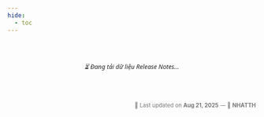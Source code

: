 ```yaml
---
hide:
  - toc
---
```


<style>
  :root {
    --bg-table: #fff;
    --text-color: #222;
    --bg-header: linear-gradient(90deg, #363793, #4a4fc1); /* Gradient nhẹ */
    --bg-hover: #f9faff;
    --border-color: #eee;
    --highlight-color: #ffeb3b;
    --filter-bg: #fafafa;
  }

  body[data-md-color-scheme="slate"] {
    --bg-table: #1f2127;
    --text-color: #f0f0f0;
    --bg-header: #4b52c1;
    --bg-row-alt: #2a2a2a;
    --bg-hover: #313a54;
    --border-color: #444;
    --highlight-color: #ffd700;
    --filter-bg: #2a2a2a;
    --spinner-color: #c2c6ff;
}

  #sheet-table-container {
    width: 100%;
    overflow-x: auto;
    padding: 16px;
    box-sizing: border-box;
    font-family: "Segoe UI", Roboto, Arial, sans-serif;
  }

  #sheet-table-container table {
    width: 100%;
    border-collapse: separate;
    border-spacing: 0;
    font-size: 0.8em;
    background: var(--bg-table);
    border: 1px solid var(--border-color);
    border-radius: 8px;
    overflow: hidden;
    box-shadow: 0 2px 8px rgba(0,0,0,0.04); /* shadow nhẹ */
  }

  th, td {
    padding: 10px 12px;
    text-align: left;
    border-bottom: 1px solid var(--border-color);
    vertical-align: middle;
    word-break: break-word;
    color: var(--text-color);
  }

  th {
    background: var(--bg-header);
    color: #fff;
    font-weight: 600;
    font-size: 0.85em;
    letter-spacing: 0.3px;
    position: sticky;
    top: 0;
    z-index: 2;
  }

  tr:last-child td {
    border-bottom: none;
  }

  tr:hover td {
    background-color: var(--bg-hover);
    transition: background 0.2s ease-in-out;
  }

  .filter-row input,
  .filter-row select {
    width: 100%;
    padding: 6px 8px;
    font-size: 0.8em;
    border: 1px solid var(--border-color);
    border-radius: 6px;
    background-color: var(--filter-bg);
    color: var(--text-color);
    outline: none;
    transition: border 0.2s ease, box-shadow 0.2s ease;
  }

  .filter-row input:focus,
  .filter-row select:focus {
    border-color: #363793;
    box-shadow: 0 0 0 2px rgba(54,55,147,0.15);
  }

  .filter-row input::placeholder {
    color: #aaa;
    font-style: italic;
  }

  .highlight {
    background-color: var(--highlight-color);
    padding: 0 2px;
    border-radius: 2px;
  }

  .loading {
    padding: 16px;
    font-style: italic;
    text-align: center;
    color: var(--text-color);
    font-size: 0.9em;
  }

  .last-updated {
    margin-top: 14px;
    font-size: 0.8em;
    color: #777;
    text-align: right;
  }
  #sheet-table-container table caption {
  caption-side: top;
  text-align: center;
  font-size: 1.1em;
  font-weight: 600;
  padding: 14px 10px;
  color: #363793;
  background: linear-gradient(90deg, #f9f9ff, #eef0ff);
  border-bottom: 1px solid var(--border-color);
  border-radius: 8px 8px 0 0;
  letter-spacing: 0.3px;
}

.status {
  font-weight: 600;
  padding: 4px 8px;
  border-radius: 6px;
  font-size: 0.75em;
  display: inline-block;
}

.status.new {
  background: #d1fadd;   /* xanh nền nhạt hơn */
  color: #0f9d58;        /* xanh lá tươi */
  border: 1px solid #81c995;
}

.status.edit {
  background: #d6e9ff;   /* xanh nền nhạt */
  color: #1a73e8;        /* xanh dương tươi */
  border: 1px solid #8ab4f8;
}
a.guide-link {
  display: inline-block;
  padding: 4px 8px;
  border-radius: 6px;
  background-color: #f1f5f9; /* xám nhạt */
  color: #1a73e8;           /* xanh Google */
  font-size: 0.9em;
  font-weight: 500;
  text-decoration: none;
  transition: all 0.2s ease;
}

a.guide-link:hover {
  background-color: #e8f0fe; /* xanh nhạt khi hover */
  color: #174ea6;           
}

</style>

<div id="sheet-table-container">
  <p class="loading">⏳ Đang tải dữ liệu Release Notes...</p>
</div>

<script src="https://cdn.jsdelivr.net/npm/papaparse@5.4.1/papaparse.min.js"></script>

<script>
  const hiddenCols = [1];
  let rawRows = [];
  let headers = [];

  async function loadSheetData() {
const url = 'https://docs.google.com/spreadsheets/d/1lTWhKXWIRVktxKpMh_UqJqdS93OXJrqeTLif6LVWnPw/export?format=csv&gid=1426965705'

    try {
      const response = await fetch(url);
      const text = await response.text();
      const results = Papa.parse(text, { header: false, skipEmptyLines: true });
      rawRows = results.data;

      if (!rawRows.length) throw new Error("Không có dữ liệu");

      headers = rawRows[0].filter((_, idx) => !hiddenCols.includes(idx));
      renderTable(rawRows);
    } catch (err) {
      document.getElementById('sheet-table-container').innerHTML =
        `<p style="color:red; text-align:center;">⚠️ Không thể tải dữ liệu Release Notes.</p>`;
    }
  }

  function renderTable(data) {
    const table = document.createElement('table');
    const caption = document.createElement('caption');
    caption.textContent = "Danh sách các chỉnh sửa & cập nhật phần mềm (Release Notes Effective August 1, 2025)";
    table.appendChild(caption);

    const thead = document.createElement('thead');
    const trHead = document.createElement('tr');
    const trFilter = document.createElement('tr');
    trFilter.classList.add('filter-row');

    headers.forEach((header, colIndex) => {
      const th = document.createElement('th');
      th.textContent = header;
      trHead.appendChild(th);

      const tdFilter = document.createElement('td');
      const sampleValues = data.slice(1).map(r => r.filter((_, idx) => !hiddenCols.includes(idx))[colIndex]);
      const isNumeric = sampleValues.every(v => !isNaN(v));
      const uniqueVals = [...new Set(sampleValues.filter(v => v !== ''))];

     if (
  uniqueVals.length > 0 && 
  uniqueVals.length <= 10 && 
  !isNumeric && 
  uniqueVals.every(v => v.length <= 30) // nếu tất cả giá trị <= 30 ký tự
) {
  // Nếu ít giá trị và không quá dài thì dùng combobox
  const select = document.createElement('select');
  const optAll = new Option("-- Tất cả --", "");
  select.appendChild(optAll);
  uniqueVals.sort().forEach(val => select.appendChild(new Option(val, val)));
  select.onchange = applyFilter;
  tdFilter.appendChild(select);
} else {
  // Nếu nhiều giá trị hoặc chuỗi dài thì dùng textbox
  const input = document.createElement('input');
  input.placeholder = 'Lọc...';
  input.oninput = applyFilter;
        tdFilter.appendChild(input);
      }

      trFilter.appendChild(tdFilter);
    });

    thead.appendChild(trHead);
    thead.appendChild(trFilter);
    table.appendChild(thead);

    const tbody = document.createElement('tbody');
    table.appendChild(tbody);
    document.getElementById('sheet-table-container').innerHTML = '';
    document.getElementById('sheet-table-container').appendChild(table);

    applyFilter();
  }

  function highlightMatch(text, keyword) {
    if (!keyword) return text;
    const pattern = new RegExp(`(${keyword})`, 'gi');
    return text.replace(pattern, `<span class="highlight">$1</span>`);
  }

  function applyFilter() {
    const table = document.querySelector('#sheet-table-container table');
    const filters = Array.from(table.querySelectorAll('.filter-row td')).map(td => {
      const input = td.querySelector('input, select');
      return input ? input.value.trim().toLowerCase() : '';
    });

    const tbody = table.querySelector('tbody');
    tbody.innerHTML = '';

   rawRows.slice(1).forEach(row => {
  const visibleRow = row.filter((_, idx) => !hiddenCols.includes(idx));
  const match = visibleRow.every((cell, idx) => {
    const filterVal = filters[idx];
    if (!filterVal) return true;
    return cell.toLowerCase().includes(filterVal);
  });

  if (match) {
    const tr = document.createElement('tr');

    visibleRow.forEach((cell, idx) => {
      const td = document.createElement('td');
      const keyword = filters[idx];
      const headerText = headers[idx].toLowerCase();
      const cellVal = cell.trim();

      // Nếu đây là cột "Tiêu đề hướng dẫn"
   if (headerText.includes("tiêu đề hướng dẫn")) {
  const linkVal = row[1] ? row[1].trim() : ""; // cột Link ở index 1
  if (linkVal.startsWith("http")) {
    td.innerHTML = `<a href="${linkVal}" target="_blank" rel="noopener" 
                      style="text-decoration: underline; color: blue;"
                      class="guide-link" 
                      title="Bấm vào để xem hướng dẫn">${cellVal}</a>`;
  } else {
    td.textContent = cellVal;
  }
}
      // Nếu là cột "Tạo mới / Chỉnh sửa"
      else if (headerText.includes("tạo mới") || headerText.includes("chỉnh sửa")) {
        if (cellVal.toLowerCase().includes("tạo mới")) {
          td.innerHTML = `<span class="status new">${cellVal}</span>`;
        } else if (cellVal.toLowerCase().includes("chỉnh sửa")) {
          td.innerHTML = `<span class="status edit">${cellVal}</span>`;
        } else {
          td.textContent = cellVal;
        }
      }
      // Còn lại highlight bình thường
      else {
        td.innerHTML = highlightMatch(cellVal, keyword);
      }

      tr.appendChild(td);
    });

    tbody.appendChild(tr);
  }
});

  }

  loadSheetData();

</script>

<div class="last-updated">📅 Last updated on <strong>Aug 21, 2025</strong> — 👤 <strong>NHATTH</strong></div>
